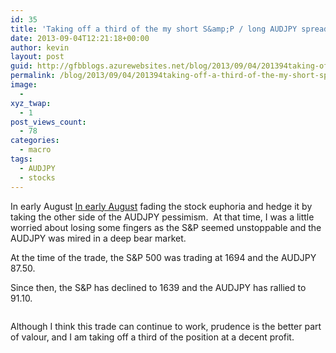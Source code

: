 ```yaml
---
id: 35
title: 'Taking off a third of the my short S&amp;P / long AUDJPY spread trade'
date: 2013-09-04T12:21:18+00:00
author: kevin
layout: post
guid: http://gfbblogs.azurewebsites.net/blog/2013/09/04/201394taking-off-a-third-of-the-my-short-sp-long-audjpy-spread-trade/
permalink: /blog/2013/09/04/201394taking-off-a-third-of-the-my-short-sp-long-audjpy-spread-trade/
image:
  - 
xyz_twap:
  - 1
post_views_count:
  - 78
categories:
  - macro
tags:
  - AUDJPY
  - stocks
---
```

In early August [In early August](http://gfbtrading.com/the-macro-tourist/2013/8/6/double-knife-catching) fading the stock euphoria and hedge it by taking the other side of the AUDJPY pessimism.  At that time, I was a little worried about losing some fingers as the S&P seemed unstoppable and the AUDJPY was mired in a deep bear market.

At the time of the trade, the S&P 500 was trading at 1694 and the AUDJPY 87.50.

Since then, the S&P has declined to 1639 and the AUDJPY has rallied to 91.10.

<img class="aligncenter" alt="" src="http://themacrotourist.com/blogs/SPX%20AUDJPY%20Sep%2004%2013.gif" />

Although I think this trade can continue to work, prudence is the better part of valour, and I am taking off a third of the position at a decent profit.

&nbsp;
